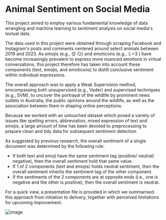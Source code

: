 # Animal Sentiment on Social Media
This project aimed to employ various fundamental knowledge of data wrangling and machine learning to sentiment analysis on social media's textual data.

The data used in this project were obtained through scraping Facebook and Instagram's posts and comments centered around select animals between 2019 and 2023. As emojis (e.g., 😊 😏) and emoticons (e.g., :) <3 ) have become increasingly prevalent to express more nuanced emotions in virtual conversations, this project therefore has taken into account these components (text, emojis, and emoticons) to distill conclusive sentiment within individual expressions.

The overall approach was to apply a Weak Supervision method, emcompassing both unsupervised (e.g., Vader) and supervised techniques (e.g., SVM), to uncover the portrayal of the wildlife by prominent news outlets in Australia, the public opinions around the wildlife, as well as the association between them in shaping online perceptions.

Because we worked with an untouched dataset which posed a variety of issues like spelling errors, abbreviation, mixed expression of text and emojis, a large amount of time has been devoted to preprocessing to prepare clean and tidy data for subsequent sentiment detection.

As suggested by previous research, the overall sentiment of a single document was determined by the following rule:
- If both text and emoji have the same sentiment tag (positive/ neutral/ negative), then the overall sentiment hold that same value.
- If 1 of 2 components (text and emojis) holds neutral sentiment, then the overall sentiment inherits the sentiment tag of the other component.
- If the sentiments of the 2 components are at opposite ends (i.e., one is negative and the other is positive), then the overall sentiment is neutral.

For a quick view, a presentation file is provided in which we summarised this approach from initiation to delivery, together with perceived limitations for upcoming improvement.

![image](https://github.com/user-attachments/assets/0bd3bc0f-d88f-43f2-8845-e493a32ccd83)
